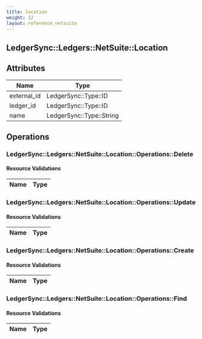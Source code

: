 ```yaml
---
title: location
weight: 12
layout: reference_netsuite
---
```


## LedgerSync::Ledgers::NetSuite::Location

## Attributes

| Name | Type |
| ---- | ---- |
| external_id | LedgerSync::Type::ID |
| ledger_id | LedgerSync::Type::ID |
| name | LedgerSync::Type::String |


## Operations

### LedgerSync::Ledgers::NetSuite::Location::Operations::Delete

#### Resource Validations

| Name | Type |
| ---- | ---- |
### LedgerSync::Ledgers::NetSuite::Location::Operations::Update

#### Resource Validations

| Name | Type |
| ---- | ---- |
### LedgerSync::Ledgers::NetSuite::Location::Operations::Create

#### Resource Validations

| Name | Type |
| ---- | ---- |
### LedgerSync::Ledgers::NetSuite::Location::Operations::Find

#### Resource Validations

| Name | Type |
| ---- | ---- |
